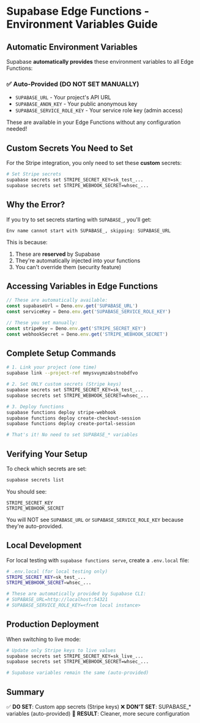 # Supabase Edge Functions - Environment Variables Guide

## Automatic Environment Variables

Supabase **automatically provides** these environment variables to all Edge Functions:

### ✅ Auto-Provided (DO NOT SET MANUALLY)
- `SUPABASE_URL` - Your project's API URL
- `SUPABASE_ANON_KEY` - Your public anonymous key
- `SUPABASE_SERVICE_ROLE_KEY` - Your service role key (admin access)

These are available in your Edge Functions without any configuration needed!

## Custom Secrets You Need to Set

For the Stripe integration, you only need to set these **custom** secrets:

```bash
# Set Stripe secrets
supabase secrets set STRIPE_SECRET_KEY=sk_test_...
supabase secrets set STRIPE_WEBHOOK_SECRET=whsec_...
```

## Why the Error?

If you try to set secrets starting with `SUPABASE_`, you'll get:
```
Env name cannot start with SUPABASE_, skipping: SUPABASE_URL
```

This is because:
1. These are **reserved** by Supabase
2. They're automatically injected into your functions
3. You can't override them (security feature)

## Accessing Variables in Edge Functions

```typescript
// These are automatically available:
const supabaseUrl = Deno.env.get('SUPABASE_URL')
const serviceKey = Deno.env.get('SUPABASE_SERVICE_ROLE_KEY')

// These you set manually:
const stripeKey = Deno.env.get('STRIPE_SECRET_KEY')
const webhookSecret = Deno.env.get('STRIPE_WEBHOOK_SECRET')
```

## Complete Setup Commands

```bash
# 1. Link your project (one time)
supabase link --project-ref mmysvuymzabstnobdfvo

# 2. Set ONLY custom secrets (Stripe keys)
supabase secrets set STRIPE_SECRET_KEY=sk_test_...
supabase secrets set STRIPE_WEBHOOK_SECRET=whsec_...

# 3. Deploy functions
supabase functions deploy stripe-webhook
supabase functions deploy create-checkout-session
supabase functions deploy create-portal-session

# That's it! No need to set SUPABASE_* variables
```

## Verifying Your Setup

To check which secrets are set:
```bash
supabase secrets list
```

You should see:
```
STRIPE_SECRET_KEY
STRIPE_WEBHOOK_SECRET
```

You will NOT see `SUPABASE_URL` or `SUPABASE_SERVICE_ROLE_KEY` because they're auto-provided.

## Local Development

For local testing with `supabase functions serve`, create a `.env.local` file:

```bash
# .env.local (for local testing only)
STRIPE_SECRET_KEY=sk_test_...
STRIPE_WEBHOOK_SECRET=whsec_...

# These are automatically provided by Supabase CLI:
# SUPABASE_URL=http://localhost:54321
# SUPABASE_SERVICE_ROLE_KEY=<from local instance>
```

## Production Deployment

When switching to live mode:
```bash
# Update only Stripe keys to live values
supabase secrets set STRIPE_SECRET_KEY=sk_live_...
supabase secrets set STRIPE_WEBHOOK_SECRET=whsec_...

# Supabase variables remain the same (auto-provided)
```

## Summary

✅ **DO SET**: Custom app secrets (Stripe keys)
❌ **DON'T SET**: SUPABASE_* variables (auto-provided)
🎯 **RESULT**: Cleaner, more secure configuration
